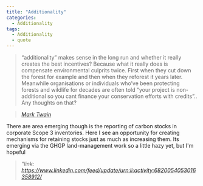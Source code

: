 ```yaml
---
title: "Additionality"
categories:
  - Additionality
tags:
  - Additionality
  - quote
---
```


>“additionality” makes sense in the long run and whether it really creates the best incentives? Because what it really does is compensate environmental culprits twice. First when they cut down the forest for example and then when they reforest it years later. Meanwhile organisations or individuals who’ve been protecting forests and wildlife for decades are often told “your project is non-additional so you cant finance your conservation efforts with credits”.. Any thoughts on that?

> <cite><a href="http://www.brainyquote.com/quotes/quotes/m/marktwain163473.html">Mark Twain</a></cite>

There are area emerging though is the reporting of carbon stocks in corporate Scope 3 inventories. Here I see an opportunity for creating mechanisms for retaining stocks just as much as increasing them. Its emerging via the GHGP land-management work so a little hazy yet, but I'm hopeful
> <cite> "link: https://www.linkedin.com/feed/update/urn:li:activity:6820054053016358912/ </cite>